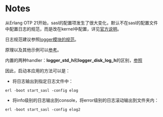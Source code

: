 # Notes
从Erlang OTP 21开始，sasl的配置项发生了很大变化，默认不在sasl的配置文件中配置日志的规范，而是改在kernel中配置，详见[官方说明](https://www.erlang.org/doc/man/sasl_app.html)。

日志规范建议参照[logger模块的规范](https://www.erlang.org/doc/man/logger.html)。

原理以及其他示例可以[参考](https://ferd.ca/erlang-otp-21-s-new-logger.html)。

内置的两种handler：**logger_std_h**和**logger_disk_log_h**的区别，[参照](https://www.erlang.org/doc/apps/kernel/logger_chapter.html#handlers)

因此，启动本应用的方法可以是：
* 将日志输出到指定日志文件中：
```
erl -boot start_sasl -config elog
```
* 将info级别的日志输出到console，将error级别的日志滚动输出到文件夹内：
```
erl -boot start_sasl -config elog2
```
